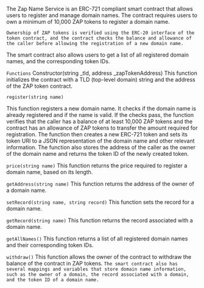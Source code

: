 <!---Zap Name Service Smart Contract--->
The Zap Name Service is an ERC-721 compliant smart contract that allows users to register and manage domain names. The contract requires users to own a minimum of 10,000 ZAP tokens to register a domain name.

``Ownership of ZAP tokens is verified using the ERC-20 interface of the token contract, and the contract checks the balance and allowance of the caller before allowing the registration of a new domain name.``

<!--Once a domain name is registered, the user can set a record for that domain, which is stored in the contract. Users can also retrieve the record for a domain and get the address associated with a domain name.-->

The smart contract also allows users to get a list of all registered domain names, and the corresponding token IDs.

```Functions```
Constructor(string _tld, address _zapTokenAddress)
This function initializes the contract with a TLD (top-level domain) string and the address of the ZAP token contract.

`register(string name)`

This function registers a new domain name. It checks if the domain name is already registered and if the name is valid. If the checks pass, the function verifies that the caller has a balance of at least 10,000 ZAP tokens and the contract has an allowance of ZAP tokens to transfer the amount required for registration. The function then creates a new ERC-721 token and sets its token URI to a JSON representation of the domain name and other relevant information. The function also stores the address of the caller as the owner of the domain name and returns the token ID of the newly created token.

`price(string name)`
This function returns the price required to register a domain name, based on its length.

`getAddress(string name)`
This function returns the address of the owner of a domain name.

`setRecord(string name, string record)`
This function sets the record for a domain name.

`getRecord(string name)`
This function returns the record associated with a domain name.

`getAllNames()`
This function returns a list of all registered domain names and their corresponding token IDs.

`withdraw()`
This function allows the owner of the contract to withdraw the balance of the contract in ZAP tokens.
``
The smart contract also has several mappings and variables that store domain name information, such as the owner of a domain, the record associated with a domain, and the token ID of a domain name.
``
